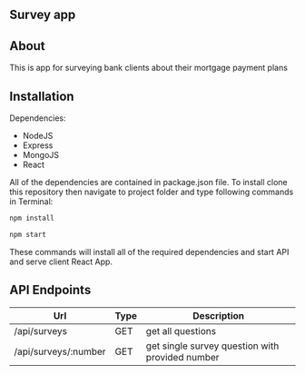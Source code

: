 ## Survey app

## About

This is app for surveying bank clients about their mortgage payment plans

## Installation

Dependencies:

- NodeJS
- Express
- MongoJS
- React

All of the dependencies are contained in package.json file.
To install clone this repository then navigate to project folder and type following commands in Terminal:

```sh
npm install

npm start
```


These commands will install all of the required dependencies and start API and serve client React App.

## API Endpoints

Url | Type | Description
------|------------|------------
/api/surveys | GET | get all questions
/api/surveys/:number | GET | get single survey question with provided number
